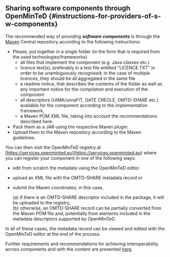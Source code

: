 ## Sharing software components through OpenMinTeD {#instructions-for-providers-of-s-w-components}

The recommended way of providing _**software components**_ is through the [Maven](http://maven.apache.org/) Central repository according to the following instructions:

* Please, put together in a single folder \(in the form that is required from the used technologies/frameworks\)
  * all files that implement the component \(e.g. Java classes etc.\)
  * licence text\(s\), preferably in a text file entitled "LICENCE.TXT" in order to be unambiguously recognised; in the case of multiple licences, they should be all aggregated in the same file
  * a readme notice, that describes the contents of the folder as well as any important notice for the compilation and execution of the component
  * all descriptors \(UIMA/uimaFIT, GATE CREOLE, OMTD-SHARE etc.\) available for the component according to the implementation framework,
  * a Maven POM XML file, taking into account the recommendations described here.
* Pack them as a JAR using the respective Maven plugin.
* Upload them to the Maven repository according to the Maven guidelines.

You can then visit the OpenMinTeD registry at [https://services.openminted.eu](https://services.openminted.eu) where you can register your component in one of the following ways:

* edit from scratch the metadata using the OpenMinTeD editor
* upload an XML file with the OMTD-SHARE metadata record or
* submit the Maven coordinates; in this case,

  \(a\) if there is an OMTD-SHARE descriptor included in the package, it will be uploaded to the registry,  
  \(b\) otherwise, an OMTD-SHARE record can be partially converted from the Maven POM file and, potentially from elements included in the metadata descriptors supported by OpenMinTeD.

In all of these cases, the metadata record can be viewed and edited with the OpenMinTeD editor at the end of the process.

Further requirements and recommendations for achieving interoperability across components and with the content are presented [here](/guidelines_for_providers_of_sw_resources/how-to-make-your-components-interoperable.md).
